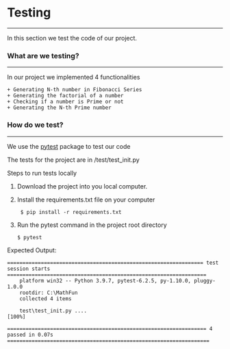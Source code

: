 
# Testing

--- 

In this section we test the code of our project. 

### What are we testing? 
___
In our project we implemented 4 functionalities

    + Generating N-th number in Fibonacci Series
    + Generating the factorial of a number
    + Checking if a number is Prime or not
    + Generating the N-th Prime number
    


### How do we test?

---

We use the  [pytest](https://docs.pytest.org/en/stable/index.html) package to test our code
        
The tests for the project are in /test/test_init.py

Steps to run tests locally
        
1. Download the project into you local computer.
2. Install the requirements.txt file on your computer

    <code> $ pip install -r requirements.txt</code>

3. Run the pytest command in the project root directory

    <code>$  pytest</code>

Expected Output:

    ================================================================ test session starts =================================================================
        platform win32 -- Python 3.9.7, pytest-6.2.5, py-1.10.0, pluggy-1.0.0
        rootdir: C:\MathFun
        collected 4 items                                                                                                                                     

        test\test_init.py ....                                                                                                                          [100%]

    ================================================================= 4 passed in 0.07s ==================================================================
